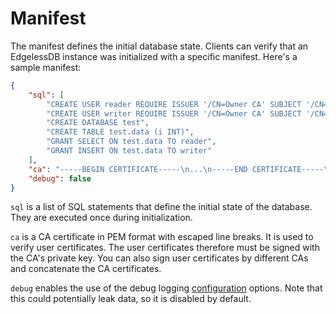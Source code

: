 # Manifest
The manifest defines the initial database state. Clients can verify that an EdgelessDB instance was initialized with a specific manifest. Here's a sample manifest:
```json
{
    "sql": [
        "CREATE USER reader REQUIRE ISSUER '/CN=Owner CA' SUBJECT '/CN=Reader'",
        "CREATE USER writer REQUIRE ISSUER '/CN=Owner CA' SUBJECT '/CN=Writer'",
        "CREATE DATABASE test",
        "CREATE TABLE test.data (i INT)",
        "GRANT SELECT ON test.data TO reader",
        "GRANT INSERT ON test.data TO writer"
    ],
    "ca": "-----BEGIN CERTIFICATE-----\n...\n-----END CERTIFICATE-----\n",
    "debug": false
}
```

`sql` is a list of SQL statements that define the initial state of the database. They are executed once during initialization.

`ca` is a CA certificate in PEM format with escaped line breaks. It is used to verify user certificates. The user certificates therefore must be signed with the CA's private key. You can also sign user certificates by different CAs and concatenate the CA certificates.

`debug` enables the use of the debug logging [configuration](configuration.md) options. Note that this could potentially leak data, so it is disabled by default.
